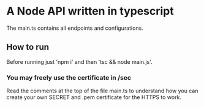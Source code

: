 # A Node API written in typescript 
The main.ts contains all endpoints and configurations.

## How to run
Before running just 'npm i' and then 'tsc && node main.js'.

### You may freely use the certificate in /sec
Read the comments at the top of the file main.ts to understand how you can create your own SECRET and .pem certificate for the HTTPS to work. 